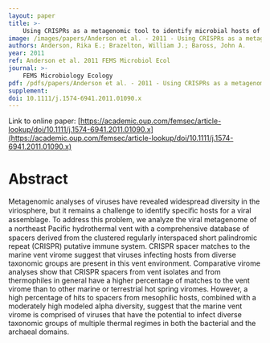 ```yaml
---
layout: paper
title: >-
    Using CRISPRs as a metagenomic tool to identify microbial hosts of a diffuse flow hydrothermal vent viral assemblage: CRISPR spacers reveal hosts of marine vent viral assemblage
image: /images/papers/Anderson et al. - 2011 - Using CRISPRs as a metagenomic tool to identify mi.png
authors: Anderson, Rika E.; Brazelton, William J.; Baross, John A.
year: 2011
ref: Anderson et al. 2011 FEMS Microbiol Ecol
journal: >-
    FEMS Microbiology Ecology
pdf: /pdfs/papers/Anderson et al. - 2011 - Using CRISPRs as a metagenomic tool to identify mi.pdf
supplement: 
doi: 10.1111/j.1574-6941.2011.01090.x
---
```


Link to online paper: [https://academic.oup.com/femsec/article-lookup/doi/10.1111/j.1574-6941.2011.01090.x](https://academic.oup.com/femsec/article-lookup/doi/10.1111/j.1574-6941.2011.01090.x)

# Abstract

Metagenomic analyses of viruses have revealed widespread diversity in the viriosphere, but it remains a challenge to identify speciﬁc hosts for a viral assemblage. To address this problem, we analyze the viral metagenome of a northeast Paciﬁc hydrothermal vent with a comprehensive database of spacers derived from the clustered regularly interspaced short palindromic repeat (CRISPR) putative immune system. CRISPR spacer matches to the marine vent virome suggest that viruses infecting hosts from diverse taxonomic groups are present in this vent environment. Comparative virome analyses show that CRISPR spacers from vent isolates and from thermophiles in general have a higher percentage of matches to the vent virome than to other marine or terrestrial hot spring viromes. However, a high percentage of hits to spacers from mesophilic hosts, combined with a moderately high modeled alpha diversity, suggest that the marine vent virome is comprised of viruses that have the potential to infect diverse taxonomic groups of multiple thermal regimes in both the bacterial and the archaeal domains.

